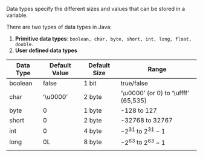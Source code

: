 Data types specify the different sizes and values that can be stored in a variable.

There are two types of data types in Java:
1. **Primitive data types**: `boolean, char, byte, short, int, long, float, double.`
2. **User defined data types**

| **Data Type** | **Default Value** | **Default Size** | **Range**                            |
| ------------- | ----------------- | ---------------- | ------------------------------------ |
| boolean       | false             | 1 bit            | true/false                           |
| char          | ‘\u0000’          | 2 byte           | ‘\u0000’ (or 0) to ‘\uffff’ (65,535) |
| byte          | 0                 | 1 byte           | -128 to 127                          |
| short         | 0                 | 2 byte           | -32768 to 32767                      |
| int           | 0                 | 4 byte           | $-2^{31}$ to $2^{31} - 1$            |
| long          | 0L                | 8 byte           | $-2^{63}$ to $2^{63} - 1$            |
|               |                   |                  |                                      |
